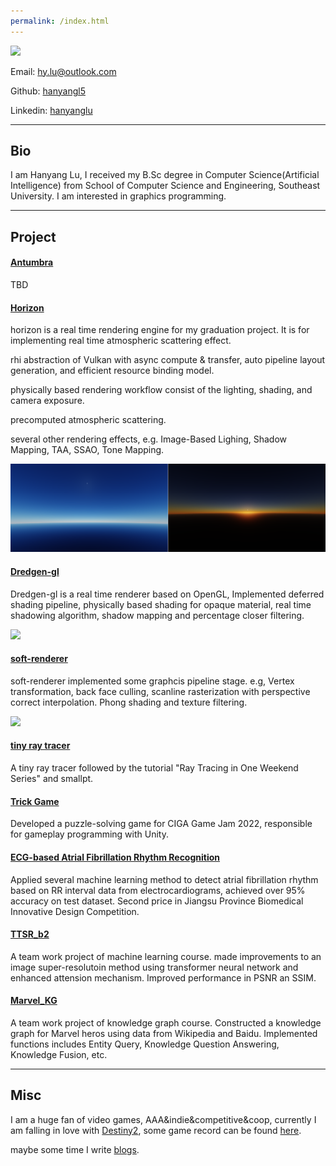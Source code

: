 ```yaml
---
permalink: /index.html
---
```


![](https://avatars.githubusercontent.com/u/45009841?s=128&v=4)

Email: hy.lu@outlook.com

Github: [hanyangl5](https://github.com/hanyangl5)

Linkedin: [hanyanglu](https://www.linkedin.com/in/hanyang-lu-06a250181/)

---

## Bio

I am Hanyang Lu, I received my B.Sc degree in Computer Science(Artificial Intelligence) from School of Computer Science and Engineering, Southeast University. I am interested in graphics programming.

---

## Project

#### [Antumbra](https://github.com/hanyangl5/antumbra)

TBD

#### [Horizon](https://github.com/v4vendeta/horizon)

horizon is a real time rendering engine for my graduation project. It is for implementing real time atmospheric scattering effect.

rhi abstraction of Vulkan with async compute & transfer, auto pipeline layout generation, and efficient resource binding model.

physically based rendering workflow consist of the lighting, shading, and camera exposure. 

precomputed atmospheric scattering.

several other rendering effects, e.g. Image-Based Lighing, Shadow Mapping, TAA, SSAO, Tone Mapping.

![](https://github.com/hanyangl5/horizon/blob/main/docs/figs/samples/atmosphere.png?raw=true)

#### [Dredgen-gl](https://github.com/v4vendeta/Dredgen-gl)

Dredgen-gl is a real time renderer based on OpenGL, Implemented deferred shading pipeline, physically based shading for opaque material, real time shadowing algorithm, shadow mapping and percentage closer filtering.

![](https://raw.githubusercontent.com/hanyangl5/Dredgen-gl/main/resources/figs/ex3_224.png?token=GHSAT0AAAAAACA5MFHX6OLSYPUXLRRYQSJAZDF44UQ)

#### [soft-renderer](https://github.com/v4vendeta/soft-renderer)

soft-renderer implemented some graphcis pipeline stage. e.g, Vertex transformation, back face culling, scanline rasterization with perspective correct interpolation. Phong shading and texture filtering.

![](https://github.com/v4vendeta/soft-renderer/raw/master/figs/output_224.png)

#### [tiny ray tracer](https://github.com/hanyangl5/tiny-ray-tracer)

A tiny ray tracer followed by the tutorial "Ray Tracing in One Weekend Series" and smallpt.

#### [Trick Game](https://github.com/hanyangl5/CIGA-2022-TRICK)

Developed a puzzle-solving game for CIGA Game Jam 2022, responsible for gameplay programming with Unity.

#### [ECG-based Atrial Fibrillation Rhythm Recognition]()

Applied several machine learning method to detect atrial fibrillation rhythm based on RR interval data from electrocardiograms, achieved over 95% accuracy on test dataset. Second price in Jiangsu Province Biomedical Innovative Design Competition.

#### [TTSR_b2](https://github.com/Luciferbobo/TTSR_b2)

A team work project of machine learning course. made improvements to an image super-resolutoin method using transformer neural network and enhanced attension mechanism. Improved performance in PSNR an SSIM.

#### [Marvel_KG](https://github.com/hanyangl5/Marvel_KG)

A team work project of knowledge graph course. Constructed a knowledge graph for Marvel heros using data from Wikipedia and Baidu. Implemented functions includes Entity Query, Knowledge Question Answering, Knowledge Fusion, etc.

---

## Misc

I am a huge fan of video games, AAA&indie&competitive&coop, currently I am falling in love with [Destiny2](https://www.bungie.net/7/en/Destiny/), some game record can be found [here](https://v4vendetalhy.cn/games).

maybe some time I write [blogs](blogs.md).
